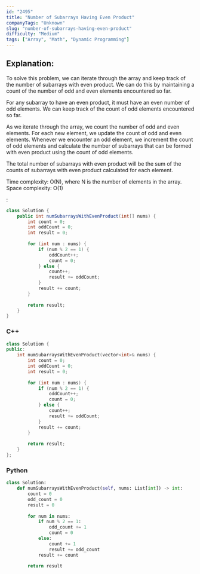 ```yaml
---
id: "2495"
title: "Number of Subarrays Having Even Product"
companyTags: "Unknown"
slug: "number-of-subarrays-having-even-product"
difficulty: "Medium"
tags: ["Array", "Math", "Dynamic Programming"]
---
```


## Explanation:

To solve this problem, we can iterate through the array and keep track of the number of subarrays with even product. We can do this by maintaining a count of the number of odd and even elements encountered so far. 

For any subarray to have an even product, it must have an even number of odd elements. We can keep track of the count of odd elements encountered so far. 

As we iterate through the array, we count the number of odd and even elements. For each new element, we update the count of odd and even elements. Whenever we encounter an odd element, we increment the count of odd elements and calculate the number of subarrays that can be formed with even product using the count of odd elements. 

The total number of subarrays with even product will be the sum of the counts of subarrays with even product calculated for each element.

Time complexity: O(N), where N is the number of elements in the array.
Space complexity: O(1)

:

```java
class Solution {
    public int numSubarraysWithEvenProduct(int[] nums) {
        int count = 0;
        int oddCount = 0;
        int result = 0;
        
        for (int num : nums) {
            if (num % 2 == 1) {
                oddCount++;
                count = 0;
            } else {
                count++;
                result += oddCount;
            }
            result += count;
        }
        
        return result;
    }
}
```

### C++
```cpp
class Solution {
public:
    int numSubarraysWithEvenProduct(vector<int>& nums) {
        int count = 0;
        int oddCount = 0;
        int result = 0;
        
        for (int num : nums) {
            if (num % 2 == 1) {
                oddCount++;
                count = 0;
            } else {
                count++;
                result += oddCount;
            }
            result += count;
        }
        
        return result;
    }
};
```

### Python
```python
class Solution:
    def numSubarraysWithEvenProduct(self, nums: List[int]) -> int:
        count = 0
        odd_count = 0
        result = 0
        
        for num in nums:
            if num % 2 == 1:
                odd_count += 1
                count = 0
            else:
                count += 1
                result += odd_count
            result += count
        
        return result
```